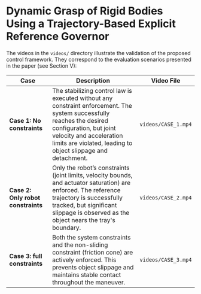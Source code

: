 # Dynamic Grasp of Rigid Bodies Using a Trajectory-Based Explicit Reference Governor

The videos in the `videos/` directory illustrate the validation of the proposed control framework. They correspond to the evaluation scenarios presented in the paper (see Section V):

| **Case**                        | **Description**                                                                                                                                                   | **Video File**      |
|---------------------------------|-------------------------------------------------------------------------------------------------------------------------------------------------------------------|---------------------|
| **Case 1: No constraints**      | The stabilizing control law is executed without any constraint enforcement. The system successfully reaches the desired configuration, but joint velocity and acceleration limits are violated, leading to object slippage and detachment. | `videos/CASE_1.mp4` |
| **Case 2: Only robot constraints** | Only the robot’s constraints (joint limits, velocity bounds, and actuator saturation) are enforced. The reference trajectory is successfully tracked, but significant slippage is observed as the object nears the tray's boundary. | `videos/CASE_2.mp4` |
| **Case 3: full constraints**    | Both the system constraints and the non-sliding constraint (friction cone) are actively enforced. This prevents object slippage and maintains stable contact throughout the maneuver.             | `videos/CASE_3.mp4` |

<!-- ▶️ A supplementary YouTube playlist of these cases is available [here](https://youtube.com/playlist?list=PLtp-nqaUclZNtt_kPpngbQ8GJ30u-u-5j&si=zA2FKwNum7QzDjcC). --->
<!--- Mohayad Omer, Bryan Convens, Kelly Merckaert, Bram Vanderborght, and Greet Van de Perre --->
